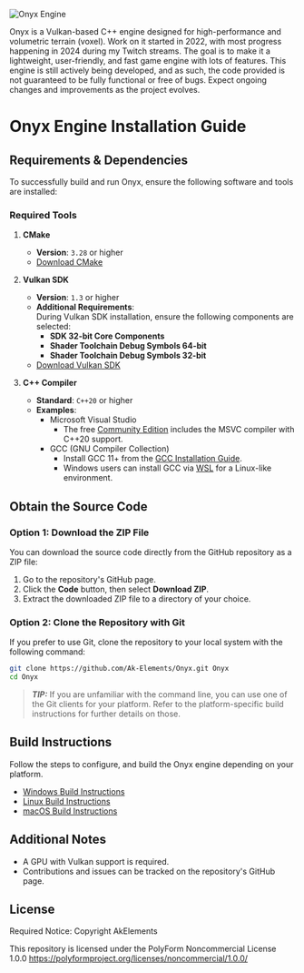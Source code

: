 ![Onyx Engine](https://github.com/user-attachments/assets/3580f4a8-11dc-4d0f-a9ea-1cfb58032908)

Onyx is a Vulkan-based C++ engine designed for high-performance and volumetric terrain (voxel). Work on it started in 2022, with most progress happening in 2024 during my Twitch streams.
The goal is to make it a lightweight, user-friendly, and fast game engine with lots of features.
This engine is still actively being developed, and as such, the code provided is not guaranteed to be fully functional or free of bugs. Expect ongoing changes and improvements as the project evolves.

# Onyx Engine Installation Guide

## Requirements & Dependencies
To successfully build and run Onyx, ensure the following software and tools are installed:

### Required Tools
1. **CMake**  
   - **Version**: `3.28` or higher  
   - [Download CMake](https://cmake.org/download/)

2. **Vulkan SDK**  
   - **Version**: `1.3` or higher  
   - **Additional Requirements**:  
     During Vulkan SDK installation, ensure the following components are selected:  
     - **SDK 32-bit Core Components**  
     - **Shader Toolchain Debug Symbols 64-bit**  
     - **Shader Toolchain Debug Symbols 32-bit**  
   - [Download Vulkan SDK](https://vulkan.lunarg.com/sdk/home)

3. **C++ Compiler**  
   - **Standard**: `C++20` or higher  
   - **Examples**:  
     - Microsoft Visual Studio
         - The free [Community Edition](https://visualstudio.microsoft.com/vs/community/) includes the MSVC compiler with C++20 support.
      - GCC (GNU Compiler Collection)
         - Install GCC 11+ from the [GCC Installation Guide](https://gcc.gnu.org/install/).
         - Windows users can install GCC via [WSL](https://code.visualstudio.com/docs/cpp/config-wsl) for a Linux-like environment.

## Obtain the Source Code

### Option 1: Download the ZIP File

You can download the source code directly from the GitHub repository as a ZIP file:

1. Go to the repository's GitHub page.
2. Click the **Code** button, then select **Download ZIP**.
3. Extract the downloaded ZIP file to a directory of your choice.

### Option 2: Clone the Repository with Git
If you prefer to use Git, clone the repository to your local system with the following command:

```bash
git clone https://github.com/Ak-Elements/Onyx.git Onyx
cd Onyx
```
> **_TIP:_** If you are unfamiliar with the command line, you can use one of the Git clients for your platform.
> Refer to the platform-specific build instructions for further details on those.

## Build Instructions
Follow the steps to configure, and build the Onyx engine depending on your platform.

- [Windows Build Instructions](docs/windows_build.md)
- [Linux Build Instructions](docs/linux_build.md)
- [macOS Build Instructions](docs/macos-build.md)

## Additional Notes

-   A GPU with Vulkan support is required.
-   Contributions and issues can be tracked on the repository's GitHub page.

## License

Required Notice: Copyright AkElements

This repository is licensed under the PolyForm Noncommercial License 1.0.0
https://polyformproject.org/licenses/noncommercial/1.0.0/
